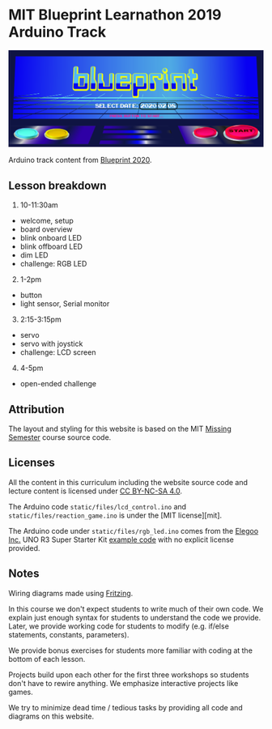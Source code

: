 # MIT Blueprint Learnathon 2019 Arduino Track

![Blueprint 2020 banner](static/img/banner.jpg)

Arduino track content from [Blueprint 2020](https://blueprint.hackmit.org/).

## Lesson breakdown

1. 10-11:30am
  - welcome, setup
  - board overview
  - blink onboard LED
  - blink offboard LED
  - dim LED
  - challenge: RGB LED
2. 1-2pm
  - button
  - light sensor, Serial monitor
3. 2:15-3:15pm
  - servo
  - servo with joystick
  - challenge: LCD screen
4. 4-5pm
  - open-ended challenge

## Attribution

The layout and styling for this website is based on the MIT [Missing
Semester](https://github.com/missing-semester/missing-semester) course source
code.

## Licenses

All the content in this curriculum including the website source code and
lecture content is licensed under [CC BY-NC-SA
4.0](https://creativecommons.org/licenses/by-nc-sa/4.0/).

The Arduino code `static/files/lcd_control.ino` and
`static/files/reaction_game.ino` is under the [MIT license][mit].

The Arduino code under `static/files/rgb_led.ino` comes from the [Elegoo
Inc.](https://www.elegoo.com/) UNO R3 Super Starter Kit [example
code](https://www.elegoo.com/tutorial/Elegoo%20Super%20Starter%20Kit%20for%20UNO%20V1.0.2019.09.17.zip)
with no explicit license provided.

## Notes

Wiring diagrams made using [Fritzing](http://fritzing.org/home/).

In this course we don't expect students to write much of their own code. We
explain just enough syntax for students to understand the code we provide.
Later, we provide working code for students to modify (e.g. if/else
statements, constants, parameters).

We provide bonus exercises for students more familiar with coding at the
bottom of each lesson.

Projects build upon each other for the first three workshops so students
don't have to rewire anything. We emphasize interactive projects like games.

We try to minimize dead time / tedious tasks by providing all code and
diagrams on this website.
